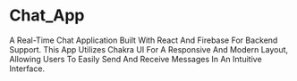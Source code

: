 # Chat_App
A Real-Time Chat Application Built With React And Firebase For Backend Support. This App Utilizes Chakra UI For A Responsive And Modern Layout, Allowing Users To Easily Send And Receive Messages In An Intuitive Interface.

